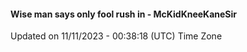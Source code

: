 #### Wise man says only fool rush in - McKidKneeKaneSir
Updated on 11/11/2023 - 00:38:18 (UTC) Time Zone
